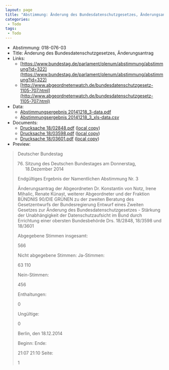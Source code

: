 ```yaml
---
layout: page
title: "Abstimmung: Änderung des Bundesdatenschutzgesetzes, Änderungsantrag"
categories:
 - Todo
tags:
 - Todo
---
```


* Abstimmung: 018-076-03
* Title: Änderung des Bundesdatenschutzgesetzes, Änderungsantrag
* Links: 
    * [https://www.bundestag.de/parlament/plenum/abstimmung/abstimmung?id=322](https://www.bundestag.de/parlament/plenum/abstimmung/abstimmung?id=322)
    * [http://www.abgeordnetenwatch.de/bundesdatenschutzgesetz-1105-707.html](http://www.abgeordnetenwatch.de/bundesdatenschutzgesetz-1105-707.html)
* Data: 
    * [Abstimmungsergebnis 20141218_3-data.pdf](/res/abstimmungsliste/20141218_3-data.pdf)
    * [Abstimmungsergebnis 20141218_3_xls-data.csv](/res/abstimmungsliste/analyses/20141218_3_xls-data.csv)
* Documents: 
    * [Drucksache 18/02848.pdf](http://dip21.bundestag.de/dip21/btd/18/028/1802848.pdf) ([local copy](/res/abstimmungsdaten/018-076-03/1802848.pdf))
    * [Drucksache 18/03598.pdf](http://dip21.bundestag.de/dip21/btd/18/035/1803598.pdf) ([local copy](/res/abstimmungsdaten/018-076-03/1803598.pdf))
    * [Drucksache 18/03601.pdf](http://dip21.bundestag.de/dip21/btd/18/036/1803601.pdf) ([local copy](/res/abstimmungsdaten/018-076-03/1803601.pdf))
* Preview: 
> Deutscher Bundestag
> 
> 76. Sitzung des Deutschen Bundestages
> am Donnerstag, 18.Dezember 2014
> 
> Endgültiges Ergebnis der Namentlichen Abstimmung Nr. 3
> 
> Änderungsantrag der Abgeordneten Dr. Konstantin von Notz, Irene Mihalic, Renate Künast,
> weiterer Abgeordneter und der Fraktion BÜNDNIS 90/DIE GRÜNEN
> zu der zweiten Beratung des Gesetzentwurfs der Bundesregierung
> Entwurf eines Zweiten Gesetzes zur Änderung des Bundesdatenschutzgesetzes - Stärkung
> der Unabhängigkeit der Datenschutzaufsicht im Bund durch Errichtung einer obersten
> Bundesbehörde
> Drs. 18/2848, 18/3598 und 18/3601
> 
> Abgegebene Stimmen insgesamt:
> 
> 566
> 
> Nicht abgegebene Stimmen:
> Ja-Stimmen:
> 
> 63
> 110
> 
> Nein-Stimmen:
> 
> 456
> 
> Enthaltungen:
> 
> 0
> 
> Ungültige:
> 
> 0
> 
> Berlin, den 18.12.2014
> 
> Beginn:
> Ende:
> 
> 21:07
> 21:10
> Seite:
> 
> 1
> 
> 
